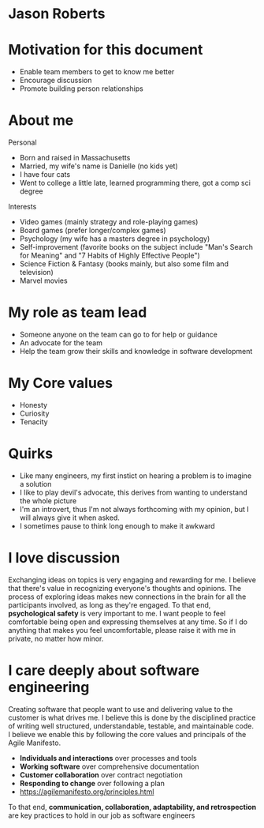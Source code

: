 # Jason Roberts

# Motivation for this document
* Enable team members to get to know me better
* Encourage discussion
* Promote building person relationships

# About me
Personal
* Born and raised in Massachusetts
* Married, my wife's name is Danielle (no kids yet)
* I have four cats
* Went to college a little late, learned programming there, got a comp sci degree

Interests
* Video games (mainly strategy and role-playing games)
* Board games (prefer longer/complex games)
* Psychology (my wife has a masters degree in psychology)
* Self-improvement (favorite books on the subject include "Man's Search for Meaning" and "7 Habits of Highly Effective People")
* Science Fiction & Fantasy (books mainly, but also some film and television)
* Marvel movies

# My role as team lead
* Someone anyone on the team can go to for help or guidance
* An advocate for the team
* Help the team grow their skills and knowledge in software development

# My Core values
* Honesty
* Curiosity
* Tenacity

# Quirks
* Like many engineers, my first instict on hearing a problem is to imagine a solution
* I like to play devil's advocate, this derives from wanting to understand the whole picture
* I'm an introvert, thus I'm not always forthcoming with my opinion, but I will always give it when asked. 
* I sometimes pause to think long enough to make it awkward

# I love discussion
Exchanging ideas on topics is very engaging and rewarding for me. I believe that there's value in recognizing everyone's thoughts and opinions. The process of exploring ideas makes new connections in the brain for all the participants involved, as long as they're engaged. To that end, <b>psychological safety</b> is very important to me. I want people to feel comfortable being open and expressing themselves at any time. So if I do anything that makes you feel uncomfortable, please raise it with me in private, no matter how minor.

# I care deeply about software engineering
Creating software that people want to use and delivering value to the customer is what drives me. I believe this is done by the disciplined practice of writing well structured, understandable, testable, and maintainable code. I believe we enable this by following the core values and principals of the Agile Manifesto. 
* <b>Individuals and interactions</b> over processes and tools
* <b>Working software</b> over comprehensive documentation
* <b>Customer collaboration</b> over contract negotiation
* <b>Responding to change</b> over following a plan
* https://agilemanifesto.org/principles.html

To that end, <b>communication, collaboration, adaptability, and retrospection</b> are key practices to hold in our job as software engineers
